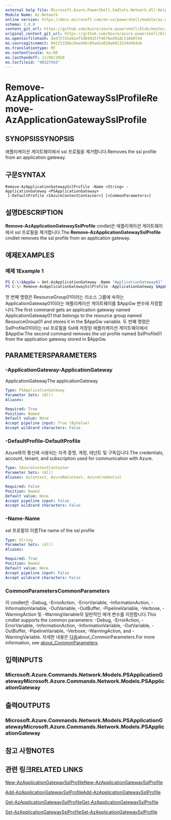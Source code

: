 ```yaml
---
external help file: Microsoft.Azure.PowerShell.Cmdlets.Network.dll-Help.xml
Module Name: Az.Network
online version: https://docs.microsoft.com/en-us/powershell/module/az.network/remove-azapplicationgatewaysslprofile
schema: 2.0.0
content_git_url: https://github.com/Azure/azure-powershell/blob/master/src/Network/Network/help/Remove-AzApplicationGatewaySslProfile.md
original_content_git_url: https://github.com/Azure/azure-powershell/blob/master/src/Network/Network/help/Remove-AzApplicationGatewaySslProfile.md
ms.openlocfilehash: ded757d1e81ef5db94157f4676ed91dc11680fd4
ms.sourcegitcommit: 04221336bc9eed46c05ed1e828a6811534d4b4ab
ms.translationtype: MT
ms.contentlocale: ko-KR
ms.lasthandoff: 12/08/2020
ms.locfileid: "98327543"
---
```

# <span data-ttu-id="45299-101">Remove-AzApplicationGatewaySslProfile</span><span class="sxs-lookup"><span data-stu-id="45299-101">Remove-AzApplicationGatewaySslProfile</span></span>

## <span data-ttu-id="45299-102">SYNOPSIS</span><span class="sxs-lookup"><span data-stu-id="45299-102">SYNOPSIS</span></span>
<span data-ttu-id="45299-103">애플리케이션 게이트웨이에서 ssl 프로필을 제거합니다.</span><span class="sxs-lookup"><span data-stu-id="45299-103">Removes the ssl profile from an application gateway.</span></span>

## <span data-ttu-id="45299-104">구문</span><span class="sxs-lookup"><span data-stu-id="45299-104">SYNTAX</span></span>

```
Remove-AzApplicationGatewaySslProfile -Name <String> -ApplicationGateway <PSApplicationGateway>
 [-DefaultProfile <IAzureContextContainer>] [<CommonParameters>]
```

## <span data-ttu-id="45299-105">설명</span><span class="sxs-lookup"><span data-stu-id="45299-105">DESCRIPTION</span></span>
<span data-ttu-id="45299-106">**Remove-AzApplicationGatewaySslProfile** cmdlet은 애플리케이션 게이트웨이에서 ssl 프로필을 제거합니다.</span><span class="sxs-lookup"><span data-stu-id="45299-106">The **Remove-AzApplicationGatewaySslProfile** cmdlet removes the ssl profile from an application gateway.</span></span>

## <span data-ttu-id="45299-107">예제</span><span class="sxs-lookup"><span data-stu-id="45299-107">EXAMPLES</span></span>

### <span data-ttu-id="45299-108">예제 1</span><span class="sxs-lookup"><span data-stu-id="45299-108">Example 1</span></span>
```powershell
PS C:\>$AppGw = Get-AzApplicationGateway -Name "ApplicationGateway01" -ResourceGroupName "ResourceGroup01"
PS C:\> Remove-AzApplicationGatewaySslProfile -ApplicationGateway $AppGw -Name "SslProfile01"
```

<span data-ttu-id="45299-109">첫 번째 명령은 ResourceGroup01이라는 리소스 그룹에 속하는 ApplicationGateway01이라는 애플리케이션 게이트웨이를 $AppGw 변수에 저장합니다.</span><span class="sxs-lookup"><span data-stu-id="45299-109">The first command gets an application gateway named ApplicationGateway01 that belongs to the resource group named ResourceGroup01 and stores it in the $AppGw variable.</span></span> <span data-ttu-id="45299-110">두 번째 명령은 SslProfile01이라는 ssl 프로필을 Ssl에 저장된 애플리케이션 게이트웨이에서 $AppGw.</span><span class="sxs-lookup"><span data-stu-id="45299-110">The second command removes the ssl profile named SslProfile01 from the application gateway stored in $AppGw.</span></span>

## <span data-ttu-id="45299-111">PARAMETERS</span><span class="sxs-lookup"><span data-stu-id="45299-111">PARAMETERS</span></span>

### <span data-ttu-id="45299-112">-ApplicationGateway</span><span class="sxs-lookup"><span data-stu-id="45299-112">-ApplicationGateway</span></span>
<span data-ttu-id="45299-113">ApplicationGateway</span><span class="sxs-lookup"><span data-stu-id="45299-113">The applicationGateway</span></span>

```yaml
Type: PSApplicationGateway
Parameter Sets: (All)
Aliases:

Required: True
Position: Named
Default value: None
Accept pipeline input: True (ByValue)
Accept wildcard characters: False
```

### <span data-ttu-id="45299-114">-DefaultProfile</span><span class="sxs-lookup"><span data-stu-id="45299-114">-DefaultProfile</span></span>
<span data-ttu-id="45299-115">Azure와의 통신에 사용되는 자격 증명, 계정, 테넌트 및 구독입니다.</span><span class="sxs-lookup"><span data-stu-id="45299-115">The credentials, account, tenant, and subscription used for communication with Azure.</span></span>

```yaml
Type: IAzureContextContainer
Parameter Sets: (All)
Aliases: AzContext, AzureRmContext, AzureCredential

Required: False
Position: Named
Default value: None
Accept pipeline input: False
Accept wildcard characters: False
```

### <span data-ttu-id="45299-116">-Name</span><span class="sxs-lookup"><span data-stu-id="45299-116">-Name</span></span>
<span data-ttu-id="45299-117">ssl 프로필의 이름</span><span class="sxs-lookup"><span data-stu-id="45299-117">The name of the ssl profile</span></span>

```yaml
Type: String
Parameter Sets: (All)
Aliases:

Required: True
Position: Named
Default value: None
Accept pipeline input: False
Accept wildcard characters: False
```

### <span data-ttu-id="45299-118">CommonParameters</span><span class="sxs-lookup"><span data-stu-id="45299-118">CommonParameters</span></span>
<span data-ttu-id="45299-119">이 cmdlet은 -Debug, -ErrorAction, -ErrorVariable, -InformationAction, -InformationVariable, -OutVariable, -OutBuffer, -PipelineVariable, -Verbose, -WarningAction 및 -WarningVariable의 일반적인 매개 변수를 지원합니다.</span><span class="sxs-lookup"><span data-stu-id="45299-119">This cmdlet supports the common parameters: -Debug, -ErrorAction, -ErrorVariable, -InformationAction, -InformationVariable, -OutVariable, -OutBuffer, -PipelineVariable, -Verbose, -WarningAction, and -WarningVariable.</span></span> <span data-ttu-id="45299-120">자세한 내용은 [다음](http://go.microsoft.com/fwlink/?LinkID=113216)about_CommonParameters.</span><span class="sxs-lookup"><span data-stu-id="45299-120">For more information, see [about_CommonParameters](http://go.microsoft.com/fwlink/?LinkID=113216).</span></span>

## <span data-ttu-id="45299-121">입력</span><span class="sxs-lookup"><span data-stu-id="45299-121">INPUTS</span></span>

### <span data-ttu-id="45299-122">Microsoft.Azure.Commands.Network.Models.PSApplicationGateway</span><span class="sxs-lookup"><span data-stu-id="45299-122">Microsoft.Azure.Commands.Network.Models.PSApplicationGateway</span></span>

## <span data-ttu-id="45299-123">출력</span><span class="sxs-lookup"><span data-stu-id="45299-123">OUTPUTS</span></span>

### <span data-ttu-id="45299-124">Microsoft.Azure.Commands.Network.Models.PSApplicationGateway</span><span class="sxs-lookup"><span data-stu-id="45299-124">Microsoft.Azure.Commands.Network.Models.PSApplicationGateway</span></span>

## <span data-ttu-id="45299-125">참고 사항</span><span class="sxs-lookup"><span data-stu-id="45299-125">NOTES</span></span>

## <span data-ttu-id="45299-126">관련 링크</span><span class="sxs-lookup"><span data-stu-id="45299-126">RELATED LINKS</span></span>

[<span data-ttu-id="45299-127">New-AzApplicationGatewaySslProfile</span><span class="sxs-lookup"><span data-stu-id="45299-127">New-AzApplicationGatewaySslProfile</span></span>](./New-AzApplicationGatewaySslProfile.md)

[<span data-ttu-id="45299-128">Add-AzApplicationGatewaySslProfile</span><span class="sxs-lookup"><span data-stu-id="45299-128">Add-AzApplicationGatewaySslProfile</span></span>](./Add-AzApplicationGatewaySslProfile.md)

[<span data-ttu-id="45299-129">Get-AzApplicationGatewaySslProfile</span><span class="sxs-lookup"><span data-stu-id="45299-129">Get-AzApplicationGatewaySslProfile</span></span>](./Get-AzApplicationGatewaySslProfile.md)

[<span data-ttu-id="45299-130">Set-AzApplicationGatewaySslProfile</span><span class="sxs-lookup"><span data-stu-id="45299-130">Set-AzApplicationGatewaySslProfile</span></span>](./Set-AzApplicationGatewaySslProfile.md)